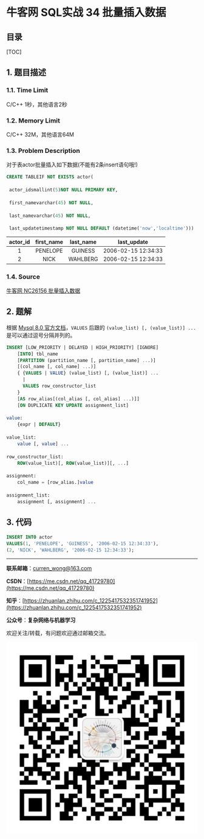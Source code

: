牛客网 SQL实战 34 批量插入数据
===

目录
---

[TOC]

## 1. 题目描述

### 1.1. Time Limit

C/C++ 1秒，其他语言2秒

### 1.2. Memory Limit

C/C++ 32M，其他语言64M

### 1.3. Problem Description

对于表actor批量插入如下数据(不能有2条insert语句哦!)

```sql
CREATE TABLEIF NOT EXISTS actor(

 actor_idsmallint(5)NOT NULL PRIMARY KEY,

 first_namevarchar(45) NOT NULL,

 last_namevarchar(45) NOT NULL,

 last_updatetimestamp NOT NULL DEFAULT (datetime('now','localtime')))

```

| actor_id | first_name | last_name |     last_update     |
| :------: | :--------: | :-------: | :-----------------: |
|    1     |  PENELOPE  |  GUINESS  | 2006-02-15 12:34:33 |
|    2     |    NICK    | WAHLBERG  | 2006-02-15 12:34:33 |

### 1.4. Source

[牛客网 NC26156 批量插入数据](https://www.nowcoder.com/practice/51c12cea6a97468da149c04b7ecf362e?tpId=82&&tqId=29802&rp=1&ru=/ta/sql&qru=/ta/sql/question-ranking)

## 2. 题解

根据 [Mysql 8.0 官方文档](https://dev.mysql.com/doc/refman/8.0/en/insert.html)，`VALUES` 后跟的 `(value_list) [, (value_list)] ...` 是可以通过逗号分隔并列的。

```sql
INSERT [LOW_PRIORITY | DELAYED | HIGH_PRIORITY] [IGNORE]
    [INTO] tbl_name
    [PARTITION (partition_name [, partition_name] ...)]
    [(col_name [, col_name] ...)]
    { {VALUES | VALUE} (value_list) [, (value_list)] ...
      |
      VALUES row_constructor_list
    }
    [AS row_alias[(col_alias [, col_alias] ...)]]
    [ON DUPLICATE KEY UPDATE assignment_list]

value:
    {expr | DEFAULT}

value_list:
    value [, value] ...

row_constructor_list:
    ROW(value_list)[, ROW(value_list)][, ...]

assignment:
    col_name = [row_alias.]value

assignment_list:
    assignment [, assignment] ...
```

## 3. 代码

```sql
INSERT INTO actor
VALUES(1, 'PENELOPE', 'GUINESS', '2006-02-15 12:34:33'),
(2, 'NICK', 'WAHLBERG', '2006-02-15 12:34:33');
```

---

**联系邮箱**：curren_wong@163.com

**CSDN**：[https://me.csdn.net/qq_41729780](https://me.csdn.net/qq_41729780)

**知乎**：[https://zhuanlan.zhihu.com/c_1225417532351741952](https://zhuanlan.zhihu.com/c_1225417532351741952)

**公众号**：**复杂网络与机器学习**

欢迎关注/转载，有问题欢迎通过邮箱交流。

![二维码](../../../img/WeChat/QRCode.jpg)
